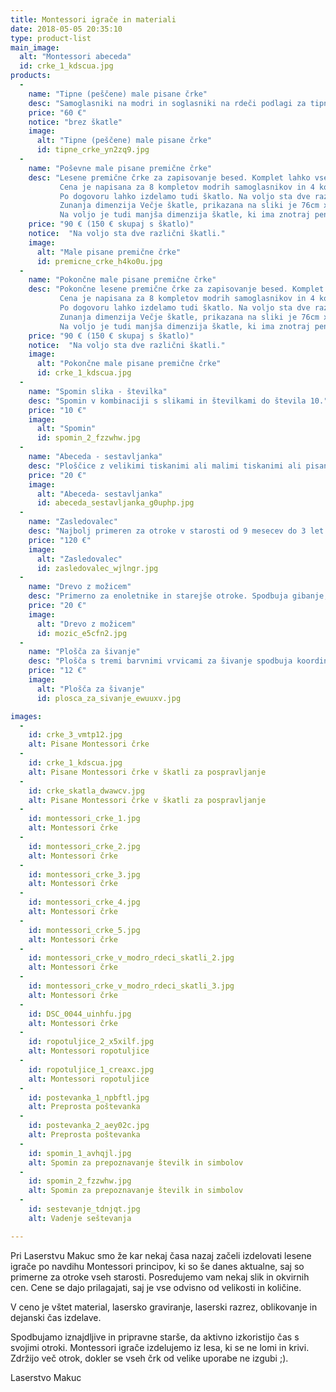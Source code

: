 ```yaml
---
title: Montessori igrače in materiali
date: 2018-05-05 20:35:10
type: product-list
main_image: 
  alt: "Montessori abeceda"
  id: crke_1_kdscua.jpg
products:
  - 
    name: "Tipne (peščene) male pisane črke"
    desc: "Samoglasniki na modri in soglasniki na rdeči podlagi za tipno učenje zapisovanja pisanih črk in spoznavanje z zapisom glasov. Izvedba možna v rahlo ležeči ali povsem pokončni pisavi. V kompletu 24 tablic s slovenskimi črkami, vprašaj, klicaj in angleške črke (W, Q, X, Y). Možno naročilo samo posameznih črk."
    price: "60 €"
    notice: "brez škatle"
    image: 
      alt: "Tipne (peščene) male pisane črke"
      id: tipne_crke_yn2zq9.jpg
  - 
    name: "Poševne male pisane premične črke"
    desc: "Lesene premične črke za zapisovanje besed. Komplet lahko vsebuje različno število črk. 
           Cena je napisana za 8 kompletov modrih samoglasnikov in 4 komplete rdečih soglasnikov. Črke so rahlo ležeče in na zadnji strani so bele, da lahko kontrolirate pravilnost postavljanja. V kompletu so všteti tudi vejice, pike, pomišlaji, klicaji in vprašaji. Okvirne dimenzije črk kot so K, L in J je 12 cm, črke kot so M, N in R pa v velikosti 5 cm. 
           Po dogovoru lahko izdelamo tudi škatlo. Na voljo sta dve različni škatli (Manjša in Večja).
           Zunanja dimenzija Večje škatle, prikazana na sliki je 76cm x 36,5 cm. 
           Na voljo je tudi manjša dimenzija škatle, ki ima znotraj peno, je brez površine za odlaganje črk in je na voljo po nižji ceni (cena kompleta za 120e). Slika je vidna spodaj."
    price: "90 € (150 € skupaj s škatlo)"
    notice:  "Na voljo sta dve različni škatli." 
    image: 
      alt: "Male pisane premične črke"
      id: premicne_crke_h4ko0u.jpg
  - 
    name: "Pokončne male pisane premične črke"
    desc: "Pokončne lesene premične črke za zapisovanje besed. Komplet lahko vsebuje različno število črk. 
           Cena je napisana za 8 kompletov modrih samoglasnikov in 4 komplete rdečih soglasnikov. Črke so zadaj bele, da lahko kontrolirate pravilnost postavljanja. V kompletu so všteti tudi vejice, pike, pomišlaji, klicaji in vprašaji. Okvirne dimenzije črk kot so K, L in J je 12 cm, črke kot so M, N in R pa v velikosti 5 cm.
           Po dogovoru lahko izdelamo tudi škatlo. Na voljo sta dve različni škatli (Manjša in Večja).
           Zunanja dimenzija Večje škatle, prikazana na sliki je 76cm x 36,5 cm. 
           Na voljo je tudi manjša dimenzija škatle, ki ima znotraj peno, je brez površine za odlaganje črk in je na voljo po nižji ceni (cena kompleta za 120e). Slika je vidna spodaj."
    price: "90 € (150 € skupaj s škatlo)"
    notice:  "Na voljo sta dve različni škatli."
    image: 
      alt: "Pokončne male pisane premične črke"
      id: crke_1_kdscua.jpg
  - 
    name: "Spomin slika - številka"
    desc: "Spomin v kombinaciji s slikami in številkami do števila 10."
    price: "10 €"
    image: 
      alt: "Spomin"
      id: spomin_2_fzzwhw.jpg
  - 
    name: "Abeceda ‐ sestavljanka"
    desc: "Ploščice z velikimi tiskanimi ali malimi tiskanimi ali pisanimi črkami na tabli s simboli, ki se začnejo na iskano črko (S – sekira, M - mačka)."
    price: "20 €"
    image: 
      alt: "Abeceda‐ sestavljanka"
      id: abeceda_sestavljanka_g0uphp.jpg
  - 
    name: "Zasledovalec"
    desc: "Najbolj primeren za otroke v starosti od 9 mesecev do 3 let. Spodbuja gibanje, spuščanje predmeta, sledenje z očmi (pomembno za kasnejše branje/pisanje), koncentracijo, potrpežljivost. Več na spletni strani: [(https://www.laserstvomakuc.si/2013/01/23/zasledovalec/")]
    price: "120 €"
    image: 
      alt: "Zasledovalec"
      id: zasledovalec_wjlngr.jpg
  - 
    name: "Drevo z možicem"
    desc: "Primerno za enoletnike in starejše otroke. Spodbuja gibanje, koncentracijo, spuščanje predmeta."
    price: "20 €"
    image: 
      alt: "Drevo z možicem"
      id: mozic_e5cfn2.jpg
  - 
    name: "Plošča za šivanje"
    desc: "Plošča s tremi barvnimi vrvicami za šivanje spodbuja koordinacijo, natančnost, ustvarjalnost."
    price: "12 €"
    image: 
      alt: "Plošča za šivanje"
      id: plosca_za_sivanje_ewuuxv.jpg

images:
  -
    id: crke_3_vmtp12.jpg
    alt: Pisane Montessori črke
  -
    id: crke_1_kdscua.jpg
    alt: Pisane Montessori črke v škatli za pospravljanje
  -
    id: crke_skatla_dwawcv.jpg
    alt: Pisane Montessori črke v škatli za pospravljanje
  -
    id: montessori_crke_1.jpg
    alt: Montessori črke
  -
    id: montessori_crke_2.jpg
    alt: Montessori črke  
  -
    id: montessori_crke_3.jpg
    alt: Montessori črke
  -
    id: montessori_crke_4.jpg
    alt: Montessori črke  
  -
    id: montessori_crke_5.jpg
    alt: Montessori črke
  -
    id: montessori_crke_v_modro_rdeci_skatli_2.jpg
    alt: Montessori črke  
  -
    id: montessori_crke_v_modro_rdeci_skatli_3.jpg
    alt: Montessori črke  
  -
    id: DSC_0044_uinhfu.jpg
    alt: Montessori črke
  -
    id: ropotuljice_2_x5xilf.jpg
    alt: Montessori ropotuljice
  -
    id: ropotuljice_1_creaxc.jpg
    alt: Montessori ropotuljice
  -
    id: postevanka_1_npbftl.jpg
    alt: Preprosta poštevanka
  -
    id: postevanka_2_aey02c.jpg
    alt: Preprosta poštevanka
  -
    id: spomin_1_avhqjl.jpg
    alt: Spomin za prepoznavanje številk in simbolov
  -
    id: spomin_2_fzzwhw.jpg
    alt: Spomin za prepoznavanje številk in simbolov
  -
    id: sestevanje_tdnjqt.jpg
    alt: Vadenje seštevanja

---
```

Pri Laserstvu Makuc smo že kar nekaj časa nazaj začeli izdelovati  lesene igrače po navdihu Montessori principov, ki so še danes aktualne, saj so primerne za otroke vseh starosti. Posredujemo vam nekaj slik in okvirnih cen. Cene se dajo prilagajati, saj je vse odvisno od velikosti in količine.

V ceno je vštet material, lasersko graviranje, laserski razrez, oblikovanje in dejanski čas izdelave.

Spodbujamo iznajdljive in pripravne starše, da aktivno izkoristijo čas s svojimi otroki. Montessori igrače izdelujemo iz lesa, ki se ne lomi in krivi. Zdržijo več otrok, dokler se vseh črk od velike uporabe ne izgubi ;). 

Laserstvo Makuc
